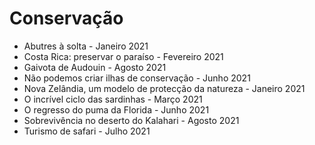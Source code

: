 # Conservação

* Abutres à solta - Janeiro 2021
* Costa Rica: preservar o paraíso - Fevereiro 2021
* Gaivota de Audouin - Agosto 2021
* Não podemos criar ilhas de conservação - Junho 2021
* Nova Zelândia, um modelo de protecção da natureza - Janeiro 2021
* O incrível ciclo das sardinhas - Março 2021
* O regresso do puma da Florida - Junho 2021
* Sobrevivência no deserto do Kalahari - Agosto 2021
* Turismo de safari - Julho 2021